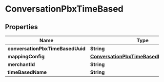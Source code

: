 
# ConversationPbxTimeBased

## Properties
Name | Type | Description | Notes
------------ | ------------- | ------------- | -------------
**conversationPbxTimeBasedUuid** | **String** |  |  [optional]
**mappingConfig** | [**ConversationPbxTimeBasedMappingConfig**](ConversationPbxTimeBasedMappingConfig.md) |  |  [optional]
**merchantId** | **String** |  |  [optional]
**timeBasedName** | **String** |  |  [optional]



